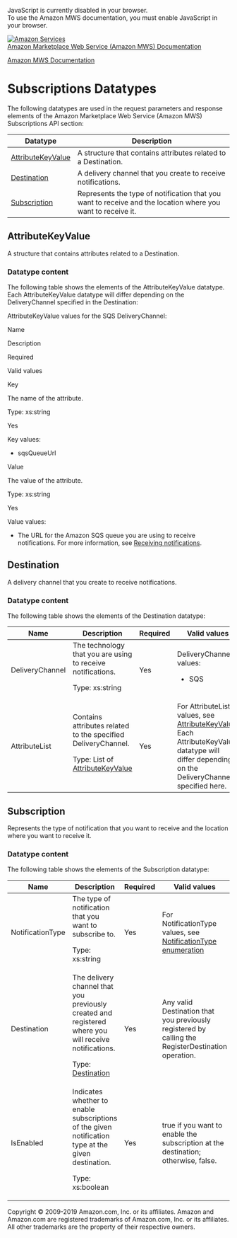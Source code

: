 <div id="MWSDX_noscript">

JavaScript is currently disabled in your browser.  
To use the Amazon MWS documentation, you must enable JavaScript in your
browser.

</div>

<div id="MWSDX_divtop">

[![Amazon
Services](https://images-na.ssl-images-amazon.com/images/G/08/mwsportal/fr_FR/amazonservices.gif
"Amazon Services")](http://services.amazon.fr)  
<span id="MWSDX_titlebar">[Amazon Marketplace Web Service (Amazon MWS)
Documentation](https://developer.amazonservices.fr/gp/mws/docs.html)</span>

</div>

<div id="MWSDX_divbottom">

<div id="MWSDX_divleft">

<div id="MWSDX_toc">

</div>

</div>

<div id="MWSDX_divright">

<div id="MWSDX_content">

<span id="MWSDX_breadcrumbs">[Amazon MWS
Documentation](https://developer.amazonservices.fr/gp/mws/docs.html)</span>

<div id="Subscriptions_Datatypes" class="nested0">

# Subscriptions Datatypes

<div class="body">

The following datatypes are used in the request parameters and response
elements of the Amazon Marketplace Web Service (Amazon MWS)
<span class="ph">Subscriptions API
section</span>:

<div class="tablenoborder">

| Datatype                                                                                                                                    | Description                                                                                                                         |
| ------------------------------------------------------------------------------------------------------------------------------------------- | ----------------------------------------------------------------------------------------------------------------------------------- |
| [AttributeKeyValue](#AttributeKeyValue "A structure that contains attributes related to a Destination.")                                    | <span class="ph">A structure that contains attributes related to a <span class="keyword parmname">Destination</span>. </span>       |
| [Destination](#Destination "A delivery channel that you create to receive notifications.")                                                  | <span class="ph">A delivery channel that you create to receive notifications.</span>                                                |
| [Subscription](#Subscription "Represents the type of notification that you want to receive and the location where you want to receive it.") | <span class="ph">Represents the type of notification that you want to receive and the location where you want to receive it.</span> |

</div>

</div>

<div id="AttributeKeyValue" class="topic nested1">

## AttributeKeyValue

<div class="body">

<span class="ph">A structure that contains attributes related to a
<span class="keyword parmname">Destination</span>. </span>

<div class="section">

### Datatype content

The following table shows the elements of the
<span class="keyword parmname">AttributeKeyValue</span> datatype. Each
<span class="keyword parmname">AttributeKeyValue</span> datatype will
differ depending on the
<span class="keyword parmname">DeliveryChannel</span> specified in the
<span class="keyword parmname">Destination</span>:

<div class="tablenoborder">

<span class="desc tabledesc"><span class="keyword parmname">AttributeKeyValue</span>
values for the SQS
<span class="keyword parmname">DeliveryChannel</span>:</span>

Name

</div>

</div>

</div>

</div>

</div>

</div>

</div>

</div>

Description

Required

Valid values

<span class="keyword parmname">Key</span>

The name of the attribute.

<span class="ph">Type: xs:string</span>

Yes

<span class="keyword parmname">Key</span> values:

  - sqsQueueUrl

<span class="keyword parmname">Value</span>

The value of the attribute.

<span class="ph">Type: xs:string</span>

Yes

<span class="keyword parmname">Value</span> values:

  - The URL for the <span class="ph">Amazon SQS</span> queue you are
    using to receive notifications. For more information, see [Receiving
    notifications](Subscriptions_ReceivingNotifications.html "Describes how to set up a Destination to receive notifications.").

<div id="Destination" class="topic nested1">

## Destination

<div class="body">

<span class="ph">A delivery channel that you create to receive
notifications.</span>

<div class="section">

### Datatype content

The following table shows the elements of the
<span class="keyword parmname">Destination</span> datatype:

<div class="tablenoborder">

<table>
<colgroup>
<col style="width: 25%" />
<col style="width: 25%" />
<col style="width: 25%" />
<col style="width: 25%" />
</colgroup>
<thead>
<tr class="header">
<th>Name</th>
<th>Description</th>
<th>Required</th>
<th>Valid values</th>
</tr>
</thead>
<tbody>
<tr class="odd">
<td><span class="keyword parmname">DeliveryChannel</span></td>
<td>The technology that you are using to receive notifications.
<p><span class="ph">Type: xs:string</span></p></td>
<td>Yes</td>
<td><span class="keyword parmname">DeliveryChannel</span> values:
<ul>
<li>SQS</li>
</ul></td>
</tr>
<tr class="even">
<td><span class="keyword parmname">AttributeList</span></td>
<td>Contains attributes related to the specified <span class="keyword parmname">DeliveryChannel</span>.
<p>Type: List of <a href="#AttributeKeyValue" class="xref" title="A structure that contains attributes related to a Destination.">AttributeKeyValue</a></p></td>
<td>Yes</td>
<td>For <span class="keyword parmname">AttributeList</span> values, see <a href="#AttributeKeyValue" class="xref" title="A structure that contains attributes related to a Destination.">AttributeKeyValue</a>. Each <span class="keyword parmname">AttributeKeyValue</span> datatype will differ depending on the <span class="keyword parmname">DeliveryChannel</span> specified here.</td>
</tr>
</tbody>
</table>

</div>

</div>

</div>

</div>

<div id="Subscription" class="topic nested1">

## Subscription

<div class="body">

<span class="ph">Represents the type of notification that you want to
receive and the location where you want to receive it.</span>

<div class="section">

### Datatype content

The following table shows the elements of the
<span class="keyword parmname">Subscription</span> datatype:

<div class="tablenoborder">

<table>
<colgroup>
<col style="width: 25%" />
<col style="width: 25%" />
<col style="width: 25%" />
<col style="width: 25%" />
</colgroup>
<thead>
<tr class="header">
<th>Name</th>
<th>Description</th>
<th>Required</th>
<th>Valid values</th>
</tr>
</thead>
<tbody>
<tr class="odd">
<td><span class="keyword parmname">NotificationType</span></td>
<td>The type of notification that you want to subscribe to.
<p><span class="ph">Type: xs:string</span></p></td>
<td>Yes</td>
<td>For <span class="keyword parmname">NotificationType</span> values, see <a href="Subscriptions_NotificationType.html" class="xref">NotificationType enumeration</a></td>
</tr>
<tr class="even">
<td><span class="keyword parmname">Destination</span></td>
<td>The delivery channel that you previously created and registered where you will receive notifications.
<p>Type: <a href="#Destination" class="xref" title="A delivery channel that you create to receive notifications.">Destination</a></p></td>
<td>Yes</td>
<td>Any valid <span class="keyword parmname">Destination</span> that you previously registered by calling the <span class="keyword apiname">RegisterDestination</span> operation.</td>
</tr>
<tr class="odd">
<td><span class="keyword parmname">IsEnabled</span></td>
<td>Indicates whether to enable subscriptions of the given notification type at the given destination.
<p><span class="ph">Type: xs:boolean</span></p></td>
<td>Yes</td>
<td>true if you want to enable the subscription at the destination; otherwise, false.</td>
</tr>
</tbody>
</table>

</div>

</div>

</div>

</div>

<div id="MWSDX_footer">

Copyright © 2009-2019 Amazon.com, Inc. or its affiliates. Amazon and
Amazon.com are registered trademarks of Amazon.com, Inc. or its
affiliates. All other trademarks are the property of their respective
owners.

</div>

<div style="clear: both;">

</div>
